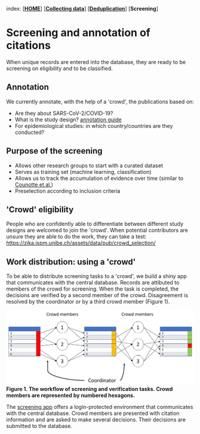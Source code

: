 index: [[**HOME**](index.html)] [[**Collecting data**](collectingdata.html)] [[**Deduplication**](deduplication.html)] [**Screening**]

# Screening and annotation of citations
When unique records are entered into the database, they are ready to be screening on eligibility and to be classified.

## Annotation

We currently annotate, with the help of a 'crowd', the publications based on:
* Are they about SARS-CoV-2/COVID-19?
* What is the study design? [annotation guide](annotationguide)
* For epidemiological studies: in which country/countries are they conducted?

## Purpose of the screening
* Allows other research groups to start with a curated dataset
* Serves as training set (machine learning, classification)
* Allows us to track the accumulation of evidence over time (similar to [Counotte et al.](https://www.medrxiv.org/content/10.1101/2020.03.16.20036806v1))
* Preselection according to inclusion criteria

## 'Crowd' eligibility

People who are confidently able to differentiate between different study designs are welcomed to join the 'crowd'. When potential contributors are unsure they are able to do the work, they can take a test: https://zika.ispm.unibe.ch/assets/data/pub/crowd_selection/

## Work distribution: using a 'crowd'
To be able to distribute screening tasks to a 'crowd', we build a shiny app that communicates with the central database. Records are attibuted to members of the crowd for screening. When the task is completed, the decisions are verified by a second member of the crowd. Disagreement is resolved by the coordinator or by a third crowd member (Figure 1).

![screening workflow](images/workflow_crowd.png)
**Figure 1. The workflow of screening and verification tasks. Crowd members are represented by numbered hexagons.**

The [screening app](screening_app_manual/index.html) offers a login-protected environment that communicates with the central database. Crowd members are presented with citation information and are asked to make several decisions. Their decisions are submitted to the database.